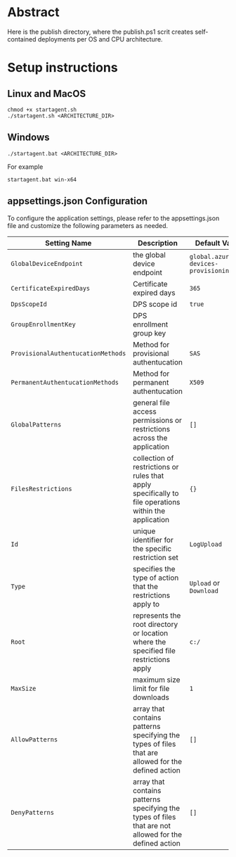 # Abstract
Here is the publish directory, where the publish.ps1 scrit creates self-contained deployments per OS and CPU architecture.

# Setup instructions
## Linux and MacOS
````
chmod +x startagent.sh
./startagent.sh <ARCHITECTURE_DIR>
````

## Windows
````
./startagent.bat <ARCHITECTURE_DIR>
````

For example
````
startagent.bat win-x64 
````

## appsettings.json Configuration
To configure the application settings, please refer to the appsettings.json file and customize the following parameters as needed.

| Setting Name   | Description                    | Default Value   |
| --------------- | ------------------------------ | --------------- |
| `GlobalDeviceEndpoint`       | the global device endpoint  |  `global.azure-devices-provisioning.net` |
| `CertificateExpiredDays`       | Certificate expired days  |  `365` |
| `DpsScopeId`       | DPS scope id  |  `true` |
| `GroupEnrollmentKey`       | DPS enrollment group key  |   |
| `ProvisionalAuthentucationMethods`  | Method for provisional authentucation  | `SAS`     |
| `PermanentAuthentucationMethods`    | Method for permanent authentucation | `X509`         |
| `GlobalPatterns`    | general file access permissions or restrictions across the application | `[]` |
| `FilesRestrictions`    | collection of restrictions or rules that apply specifically to file operations within the application | `{}` |
| `Id`    |  unique identifier for the specific restriction set | `LogUpload` |
| `Type`    |  specifies the type of action that the restrictions apply to | `Upload` or  `Download` |
| `Root`    |  represents the root directory or location where the specified file restrictions apply | `c:/` |
| `MaxSize`    |  maximum size limit for file downloads | `1` |
| `AllowPatterns`    |  array that contains patterns specifying the types of files that are allowed for the defined action | `[]`       |
| `DenyPatterns`    |  array that contains patterns specifying the types of files that are not allowed for the defined action | `[]`       |